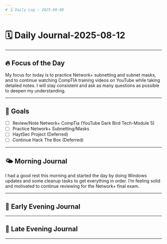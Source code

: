 ```yaml
---
# 🗓️ Daily Log — 2025-08-08
---
```

# 🗓️ Daily Journal-2025-08-12

---
## 🔥 Focus of the Day

My focus for today is to practice Network+ subnetting and subnet masks, and to continue watching CompTIA training videos on YouTube while taking detailed notes. I will stay consistent and ask as many questions as possible to deepen my understanding.

---
## 🎯 Goals
- [ ] Review/Note Network+ CompTia (YouTube Dark Bird Tech-Module 5)
- [ ] Practice Network+ Subnetting/Masks
- [ ] HaytSec Project (Deferred)
- [ ] Continue Hack The Box (Deferred)

---
## 🌤️ Morning Journal

I had a good rest this morning and started the day by doing Windows updates and some cleanup tasks to get everything in order. I’m feeling solid and motivated to continue reviewing for the Network+ final exam.

---
## 🌙 Early Evening Journal  

---
## 🌙 Late Evening Journal

---



